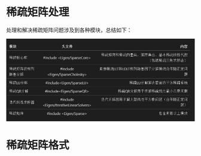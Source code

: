 # 稀疏矩阵处理
处理和解决稀疏矩阵问题涉及到各种模块，总结如下：

![SpareseMatrix](Imge/MatrixandVectorArithmetic/SparseMatrix01.PNG)

# 稀疏矩阵格式